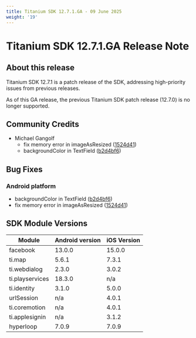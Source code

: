 ```yaml
---
title: Titanium SDK 12.7.1.GA - 09 June 2025
weight: '19'
---
```


# Titanium SDK 12.7.1.GA Release Note

## About this release

Titanium SDK 12.7.1 is a patch release of the SDK, addressing high-priority issues from previous releases.

As of this GA release, the previous Titanium SDK patch release (12.7.0) is no longer supported.

## Community Credits

* Michael Gangolf
  * fix memory error in imageAsResized ([1524d41](https://github.com/tidev/titanium_mobile/commit/1524d4184d02bfe808b6c5385b2d61e8304414db))
  * backgroundColor in TextField ([b2d4bf6](https://github.com/tidev/titanium_mobile/commit/b2d4bf6aa05cc6b5fe6aba81ec1545f16faa5c8e))


## Bug Fixes

### Android platform

* backgroundColor in TextField ([b2d4bf6](https://github.com/tidev/titanium_mobile/commit/b2d4bf6aa05cc6b5fe6aba81ec1545f16faa5c8e))
* fix memory error in imageAsResized ([1524d41](https://github.com/tidev/titanium_mobile/commit/1524d4184d02bfe808b6c5385b2d61e8304414db))

## SDK Module Versions

| Module      | Android version | iOS Version |
| ----------- | --------------- | ----------- |
| facebook | 13.0.0 | 15.0.0 |
| ti.map | 5.6.1 | 7.3.1 |
| ti.webdialog | 2.3.0 | 3.0.2 |
| ti.playservices | 18.3.0 | n/a |
| ti.identity | 3.1.0 | 5.0.0 |
| urlSession | n/a | 4.0.1 |
| ti.coremotion | n/a | 4.0.1 |
| ti.applesignin | n/a | 3.1.2 |
| hyperloop | 7.0.9 | 7.0.9 |
